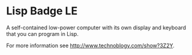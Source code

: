 # Lisp Badge LE
A self-contained low-power computer with its own display and keyboard that you can program in Lisp.

For more information see http://www.technoblogy.com/show?3Z2Y.
